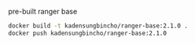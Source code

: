 pre-built ranger base

```bash
docker build -t kadensungbincho/ranger-base:2.1.0 .
docker push kadensungbincho/ranger-base:2.1.0
```
